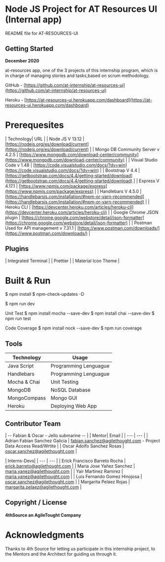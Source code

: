 # Node JS Project for AT Resources UI (Internal app)

README file for AT-RESOURCES-UI

## Getting Started

<b>December 2020</b>

at-resources app, one of the 3 projects of this internship program, which is in charge of managing stories and tasks,based on scrum methodology. 

GitHub - [https://github.com/at-internship/at-resources-ui](https://github.com/at-internship/at-resources-ui)

Heroku - [https://at-resources-ui.herokuapp.com/dashboard](https://at-resources-ui.herokuapp.com/dashboard)

# Prerequesites
| Technology| URL |
| Node JS V 13.12 | [https://nodejs.org/es/download/current](https://nodejs.org/es/download/current) |
| Mongo DB Community Server v 4.2.5 | [https://www.mongodb.com/download-center/community](https://www.mongodb.com/download-center/community) |
| Visual Studio Code v 1.48 | [https://code.visualstudio.com/docs/?dv=win](https://code.visualstudio.com/docs/?dv=win) |
| Bootstrap V 4.4 | [https://getbootstrap.com/docs/4.4/getting-started/download](https://getbootstrap.com/docs/4.4/getting-started/download) |
| Express V 4.17.1 | [https://www.npmjs.com/package/express](https://www.npmjs.com/package/express) |
| Handlebars V 4.5.0 | [https://handlebarsjs.com/installation/#npm-or-yarn-recommended](https://handlebarsjs.com/installation/#npm-or-yarn-recommended) |
| Heroku CLI | [https://devcenter.heroku.com/articles/heroku-cli](https://devcenter.heroku.com/articles/heroku-cli) |
| Google Chrome JSON plugin | [https://chrome.google.com/webstore/detail/json-formatter](https://chrome.google.com/webstore/detail/json-formatter) |
| Postman Used for API management v 7.31.1 | [https://www.postman.com/downloads/](https://www.postman.com/downloads/) |

## Plugins
| Integrated Terminal |
| Prettier |
| Material Icon Theme |

# Built & Run
$ npm install
$ npm-check-updates -D

$ npm run dev

Unit Test
$ npm install mocha --save-dev
$ npm install chai --save-dev
$ npm run test

Code Coverage
$ npm install nock --save-dev
$ npm run coverage

## Tools

| Technology| Usage |
| --- | --- |
| Java Script | Programming Lenguague |
| Handlebars | Programming Lenguague |
| Mocha & Chai | Unit Testing |
| MongoDB | NoSQL Database |
| MongoCompass | Mongo GUI |
| Heroku | Deploying Web App |

## Contributor Team

| -- Fabian & Oscar - Jello submarine -- |
| Mentor| Email |
| --- | --- |
| Adrian Fabian Sanchez Galicia | fabian.sanchez@agilethought.com - Project Data Access Read/Wrtite |
| Oscar Adolfo Sanchez Rosas | oscar.sanchez@agilethought.com |

| Interns-Devs|
| --- | --- |
| Erick Francisco Barreto Rocha |  erick.barreto@agilethought.com |
| Maria Jose Yañez Sanchez | maria.yanez@agilethought.com |
| Yair Martinez Ramirez | maria.yanez@agilethought.com |
| Luis Fernando Gomez Hinojosa | oscar.sanchez@agilethought.com |
| Margarita Peláez Rojas | margarita.pelaez@agilethought.com |

## Copyright / License

#### 4thSource an AgileTought Company


# Acknowledgments
Thanks to 4th Source for letting us participate in this internship project, to the Mentors and the Architect for guiding us through it.
